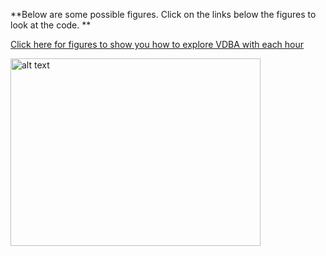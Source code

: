 
**Below are some possible figures. Click on the links below the figures to look at the code. **


[Click here for figures to show you how to explore VDBA with each hour](https://github.com/cclemente/Animal_accelerometry/tree/main/figures/VDBA)

<img src="https://user-images.githubusercontent.com/13363767/125233007-1a52ec00-e321-11eb-8a2c-69507124d912.jpeg" alt="alt text" width="400" height="300">


